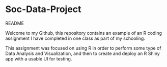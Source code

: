 # Soc-Data-Project

README

Welcome to my Github, this repository contains an example of an R coding assignment
I have completed in one class as part of my schooling.

This assignment was focused on using R in order to perform some type of Data Analysis and
Visualization, and then to create and deploy an R Shiny app with a usable UI for testing.

